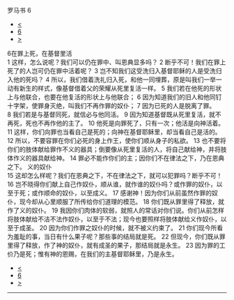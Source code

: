 ﻿





 罗马书 6




* [<](bible/ROM05.md)
* [6](bible/ROM.md)
* [>](bible/ROM07.md)



 
6在罪上死，在基督里活  
1 这样，怎么说呢？我们可以仍在罪中、叫恩典显多吗？ 
2 断乎不可！我们在罪上死了的人岂可仍在罪中活着呢？ 
3 岂不知我们这受洗归入基督耶稣的人是受洗归入他的死吗？ 
4 所以，我们借着洗礼归入死，和他一同埋葬，原是叫我们一举一动有新生的样式，像基督借着父的荣耀从死里复活一样。 
5 我们若在他死的形状上与他联合，也要在他复活的形状上与他联合； 
6 因为知道我们的旧人和他同钉十字架，使罪身灭绝，叫我们不再作罪的奴仆； 
7 因为已死的人是脱离了罪。 
8 我们若是与基督同死，就信必与他同活。 
9 因为知道基督既从死里复活，就不再死，死也不再作他的主了。 
10 他死是向罪死了，只有一次；他活是向神活着。 
11 这样，你们向罪也当看自己是死的；向神在基督耶稣里，却当看自己是活的。  
12 所以，不要容罪在你们必死的身上作王，使你们顺从身子的私欲。 
13 也不要将你们的肢体献给罪作不义的器具；倒要像从死里复活的人，将自己献给神，并将肢体作义的器具献给神。 
14 罪必不能作你们的主；因你们不在律法之下，乃在恩典之下。 义的奴仆  
15 这却怎么样呢？我们在恩典之下，不在律法之下，就可以犯罪吗？断乎不可！ 
16 岂不晓得你们献上自己作奴仆，顺从谁，就作谁的奴仆吗？或作罪的奴仆，以至于死；或作顺命的奴仆，以至成义。 
17 感谢神！因为你们从前虽然作罪的奴仆，现今却从心里顺服了所传给你们道理的模范。 
18 你们既从罪里得了释放，就作了义的奴仆。 
19 我因你们肉体的软弱，就照人的常话对你们说。你们从前怎样将肢体献给不洁不法作奴仆，以至于不法；现今也要照样将肢体献给义作奴仆，以至于成圣。 
20 因为你们作罪之奴仆的时候，就不被义约束了。 
21 你们现今所看为羞耻的事，当日有什么果子呢？那些事的结局就是死。 
22 但现今，你们既从罪里得了释放，作了神的奴仆，就有成圣的果子，那结局就是永生。 
23 因为罪的工价乃是死；惟有神的恩赐，在我们的主基督耶稣里，乃是永生。 
* [<](bible/ROM05.md)
* [6](bible/ROM.md)
* [>](bible/ROM07.md)





---










